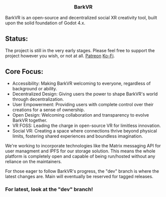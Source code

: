 <div align="center">
  <h3><strong>BarkVR</strong></h3>
</div>

BarkVR is an open-source and decentralized social XR creativity tool, built upon the solid foundation of Godot 4.x.

## Status:
The project is still in the very early stages. Please feel free to support the project however you wish, or not at all.
[Patreon](https://www.patreon.com/pupperdev)
[Ko-Fi](https://ko-fi.com/zodiepupper). 

## Core Focus:
- Accessibility: Making BarkVR welcoming to everyone, regardless of background or ability.
- Decentralized Design: Giving users the power to shape BarkVR's world through decentralization.
- User Empowerment: Providing users with complete control over their creations for a sense of ownership.
- Open Design: Welcoming collaboration and transparency to evolve BarkVR together.
- VR FOSS: Leading the charge in open-source VR for limitless innovation.
- Social VR: Creating a space where connections thrive beyond physical limits, fostering shared experiences and boundless imagination.

We're working to incorporate technologies like the Matrix messaging API for user managment and IPFS for our storage solution.
This means the whole platform is completely open and capable of being run/hosted without any reliance on the maintainers.

For those eager to follow BarkVR's progress, the "dev" branch is where the latest changes are. Main will eventually be reserved for tagged releases.

### For latest, look at the "dev" branch!
